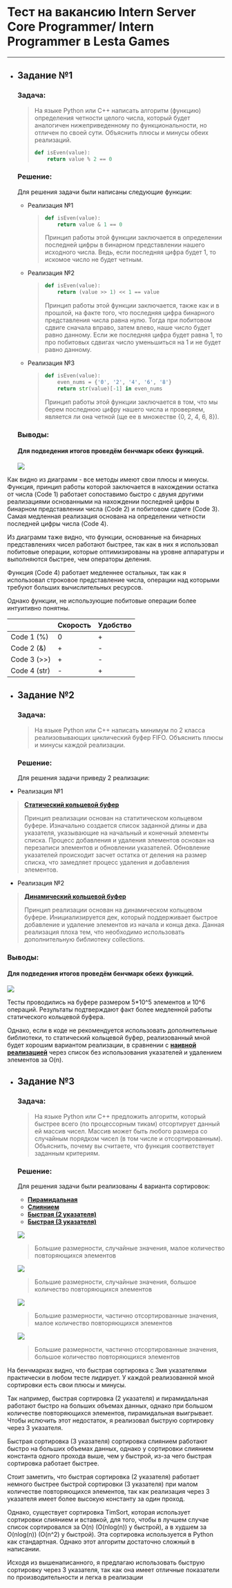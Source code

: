# Тест на вакансию Intern Server Core Programmer/ Intern Programmer в Lesta Games
---

- ## Задание №1

  ### Задача:
    > На языке Python или C++ написать алгоритм (функцию) определения четности целого числа, который будет аналогичен нижеприведенному по функциональности, но отличен по своей сути. Объяснить плюсы и минусы обеих реализаций.
    > ```python
    > def isEven(value):
    >     return value % 2 == 0
    > ```

  ### Решение:
    Для решения задачи были написаны следующие функции:
  - Реализация №1
    > ```python
    > def isEven(value):
    >     return value & 1 == 0
    > ```
    > Принцип работы этой функции заключается в определении последней цифры в бинарном представлении нашего исходного числа. Ведь, если последняя цифра будет 1, то искомое число не будет четным.
  - Реализация №2
    > ```python
    > def isEven(value):
    >     return (value >> 1) << 1 == value
    > ```
    > Принцип работы этой функции заключается, также как и в прошлой, на факте того, что последняя цифра бинарного представления числа равна нулю. Тогда при побитовом сдвиге сначала вправо, затем влево, наше число будет равно данному. Если же последняя цифра будет равна 1, то про побитовых сдвигах число уменьшиться на 1 и не будет равно данному.
  - Реализация №3
    > ```python
    > def isEven(value):
    >     even_nums = {'0', '2', '4', '6', '8'}
    >     return str(value)[-1] in even_nums
    > ```
    > Принцип работы этой функции заключается в том, что мы берем последнюю цифру нашего числа и проверяем, является ли она четной (ще ее в множестве {0, 2, 4, 6, 8}).

  ### Выводы:
    
    #### Для подведения итогов проведём бенчмарк обеих функций. 
    
    ![](https://github.com/spacefellow/LestaTest/blob/main/code/benchmarks/task1.png)

    
Как видно из диаграмм - все методы имеют свои плюсы и минусы. Функция, принцип работы которой заключается 
в нахождении остатка от числа (Code 1) работает сопоставимо быстро с двумя другими реализациями основанными на
нахождении последней цифры в бинарном представлении числа (Code 2) и побитовом сдвиге (Code 3). Самая медленная
реализация основана на определении четности последней цифры числа (Code 4).

Из диаграмм таже видно, что функции, основанные на бинарных представлениях чисел работают быстрее, так как
в них я использовал побитовые операции, которые оптимизированы на уровне аппаратуры и выполняются быстрее, 
чем операторы деления.

Функция (Code 4) работает медленнее остальных, так как я использовал строковое представление числа, операции 
над которыми требуют больших вычислительных ресурсов.

Однако функции, не использующие побитовые операции более интуитивно понятны.
    
|              | Скорость | Удобство |
|--------------|----------|----------|
| Code 1 (%)   |    0     |     +    |
| Code 2 (&)   |    +     |     -    |
| Code 3 (>>)  |    +     |     -    |
| Code 4 (str) |    -     |     +    |
    
- ## Задание №2
  
  ### Задача: <br>
    > На языке Python или С++ написать минимум по 2 класса реализовывающих циклический буфер FIFO. 
     Объяснить плюсы и минусы каждой реализации.
  
  ### Решение:
  Для решения задачи приведу 2 реализации:


- Реализация №1

> [**Статический кольцевой буфер**](https://github.com/spacefellow/LestaTest/blob/main/code/task2/static.py)
>  
> Принцип реализации основан на статитическом кольцевом буфере.
        Изначально создается список заданной длины и два указателя,
        указывающие на начальный и конечный элементы списка. Процесс 
        добавления и удаления элементов основан на перезаписи элементов
        и обновлении указателей. Обновление указателей происходит засчет
        остатка от деления на размер списка, что замедляет процесс удаления
        и добавления элементов.
- Реализация №2
>  [**Динамический кольцевой буфер**](https://github.com/spacefellow/LestaTest/blob/main/code/task2/dynamic.py)
> 
> Принцип реализации основан на динамическом кольцевом буфере.
    Инициализируется дек, который поддерживает быстрое добавление и
    удаление элементов из начала и конца дека. Данная реализация плоха тем,
    что необходимо использовать дополнительную библиотеку collections.
### Выводы:
  #### Для подведения итогов проведём бенчмарк обеих функций. 
  
  ![](https://github.com/spacefellow/LestaTest/blob/main/code/benchmarks/task2.png)

Тесты проводились на буфере размером 5*10^5 элементов и 10^6 операций. Результаты
подтверждают факт более медленной работы статического кольцевой буфера.



Однако, если в коде не рекомендуется использовать дополнительные библиотеки, то статический кольцевой буфер,
реализованный мной будет хорошим вариантом реализации, в сравнении с [**наивной реализацией**](https://github.com/spacefellow/LestaTest/blob/main/code/task2/naive.py)
через список без использования указателей и удалением элементов за O(n).
- ## Задание №3
  ### Задача:
     > На языке Python или С++ предложить алгоритм, который быстрее всего (по процессорным тикам) отсортирует данный ей массив чисел. Массив может быть любого размера со случайным порядком чисел (в том числе и отсортированным). Объяснить, почему вы считаете, что функция соответствует заданным критериям.
    ### Решение:
    Для решения задачи были реализованы 4 варианта сортировок: 
  - [**Пирамидальная**](https://github.com/spacefellow/LestaTest/blob/main/code/task3/heapsort.py)
  - [**Слиянием**](https://github.com/spacefellow/LestaTest/blob/main/code/task3/mergesort.py)
  - [**Быстрая (2 указателя)**](https://github.com/spacefellow/LestaTest/blob/main/code/task3/quicksort.py)
  - [**Быстрая (3 указателя)**](https://github.com/spacefellow/LestaTest/blob/main/code/task3/quicksort3.py)
     
   ![](https://github.com/spacefellow/LestaTest/blob/main/code/benchmarks/task3_sparse.png)
   > Большие размерности, случайные значения, малое количество повторяющихся элементов

     
   ![](https://github.com/spacefellow/LestaTest/blob/main/code/benchmarks/task3_dense.png)
   > Большие размерности, случайные значения, большое количество повторяющихся элементов

   
   ![](https://github.com/spacefellow/LestaTest/blob/main/code/benchmarks/task3_sparse_partsort.png)
   > Большие размерности, частично отсортированные значения, малое количество повторяющихся элементов

   
   ![](https://github.com/spacefellow/LestaTest/blob/main/code/benchmarks/task3_dense_partsort.png)
   > Большие размерности, частично отсортированные значения, большое количество повторяющихся элементов


На бенчмарках видно, что быстрая сортировка с 3мя указателями практически в любом тесте лидирует. 
У каждой реализованной мной сортировки есть свои плюсы и минусы. 

Так например, быстрая сортировка (2 указателя) и пирамидальная работают быстро на больших объемах данных, 
однако при большом количестве повторяющихся элементов, пирамидальная выигрывает.
Чтобы ислючить этот недостаток, я реализовал быструю сортировку через 3 указателя.

Быстрая сортировка (3 указателя) сортировка слиянием работают быстро на больших объемах данных, однако у сортировки слиянием
константа одного прохода выше, чем у быстрой, из-за чего быстрая сортировка работает быстрее.

Стоит заметить, что быстрая сортировка (2 указателя) работает немного быстрее быстрой сортировки (3 указателя)
при малом количестве повторяющихся элементов, так как реализация через 3 указателя имеет более высокую константу за один проход.

Однако, существует сортировка TimSort, которая использует сортировки слиянием и вставкой, для того, чтобы 
в лучшем случае список сортировался за O(n) (O(nlog(n)) у быстрой), а в худшем за O(nlog(n)) (O(n^2) у быстрой).
Эта сортировка используется в Python как стандартная. Однако этот алгоритм достаточно сложный в написании.

Исходя из вышенаписанного, я предлагаю использовать быструю сортировку через 3 указателя, 
так как она имеет отличные показатели по производительности и легка в реализации
